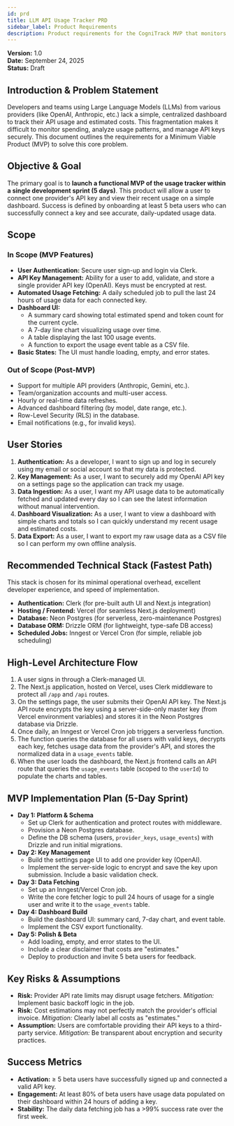 ```yaml
---
id: prd
title: LLM API Usage Tracker PRD
sidebar_label: Product Requirements
description: Product requirements for the CogniTrack MVP that monitors LLM API usage and costs.
---
```


**Version:** 1.0  
**Date:** September 24, 2025  
**Status:** Draft

## Introduction & Problem Statement

Developers and teams using Large Language Models (LLMs) from various providers (like OpenAI, Anthropic, etc.) lack a simple, centralized dashboard to track their API usage and estimated costs. This fragmentation makes it difficult to monitor spending, analyze usage patterns, and manage API keys securely. This document outlines the requirements for a Minimum Viable Product (MVP) to solve this core problem.

## Objective & Goal

The primary goal is to **launch a functional MVP of the usage tracker within a single development sprint (5 days)**. This product will allow a user to connect one provider's API key and view their recent usage on a simple dashboard. Success is defined by onboarding at least 5 beta users who can successfully connect a key and see accurate, daily-updated usage data.

## Scope

### In Scope (MVP Features)

- **User Authentication:** Secure user sign-up and login via Clerk.
- **API Key Management:** Ability for a user to add, validate, and store a single provider API key (OpenAI). Keys must be encrypted at rest.
- **Automated Usage Fetching:** A daily scheduled job to pull the last 24 hours of usage data for each connected key.
- **Dashboard UI:**
  - A summary card showing total estimated spend and token count for the current cycle.
  - A 7-day line chart visualizing usage over time.
  - A table displaying the last 100 usage events.
  - A function to export the usage event table as a CSV file.
- **Basic States:** The UI must handle loading, empty, and error states.

### Out of Scope (Post-MVP)

- Support for multiple API providers (Anthropic, Gemini, etc.).
- Team/organization accounts and multi-user access.
- Hourly or real-time data refreshes.
- Advanced dashboard filtering (by model, date range, etc.).
- Row-Level Security (RLS) in the database.
- Email notifications (e.g., for invalid keys).

## User Stories

1. **Authentication:** As a developer, I want to sign up and log in securely using my email or social account so that my data is protected.
2. **Key Management:** As a user, I want to securely add my OpenAI API key on a settings page so the application can track my usage.
3. **Data Ingestion:** As a user, I want my API usage data to be automatically fetched and updated every day so I can see the latest information without manual intervention.
4. **Dashboard Visualization:** As a user, I want to view a dashboard with simple charts and totals so I can quickly understand my recent usage and estimated costs.
5. **Data Export:** As a user, I want to export my raw usage data as a CSV file so I can perform my own offline analysis.

## Recommended Technical Stack (Fastest Path)

This stack is chosen for its minimal operational overhead, excellent developer experience, and speed of implementation.

- **Authentication:** Clerk (for pre-built auth UI and Next.js integration)
- **Hosting / Frontend:** Vercel (for seamless Next.js deployment)
- **Database:** Neon Postgres (for serverless, zero-maintenance Postgres)
- **Database ORM:** Drizzle ORM (for lightweight, type-safe DB access)
- **Scheduled Jobs:** Inngest or Vercel Cron (for simple, reliable job scheduling)

## High-Level Architecture Flow

1. A user signs in through a Clerk-managed UI.
2. The Next.js application, hosted on Vercel, uses Clerk middleware to protect all `/app` and `/api` routes.
3. On the settings page, the user submits their OpenAI API key. The Next.js API route encrypts the key using a server-side-only master key (from Vercel environment variables) and stores it in the Neon Postgres database via Drizzle.
4. Once daily, an Inngest or Vercel Cron job triggers a serverless function.
5. The function queries the database for all users with valid keys, decrypts each key, fetches usage data from the provider's API, and stores the normalized data in a `usage_events` table.
6. When the user loads the dashboard, the Next.js frontend calls an API route that queries the `usage_events` table (scoped to the `userId`) to populate the charts and tables.

## MVP Implementation Plan (5-Day Sprint)

- **Day 1: Platform & Schema**
  - Set up Clerk for authentication and protect routes with middleware.
  - Provision a Neon Postgres database.
  - Define the DB schema (users, `provider_keys`, `usage_events`) with Drizzle and run initial migrations.
- **Day 2: Key Management**
  - Build the settings page UI to add one provider key (OpenAI).
  - Implement the server-side logic to encrypt and save the key upon submission. Include a basic validation check.
- **Day 3: Data Fetching**
  - Set up an Inngest/Vercel Cron job.
  - Write the core fetcher logic to pull 24 hours of usage for a single user and write it to the `usage_events` table.
- **Day 4: Dashboard Build**
  - Build the dashboard UI: summary card, 7-day chart, and event table.
  - Implement the CSV export functionality.
- **Day 5: Polish & Beta**
  - Add loading, empty, and error states to the UI.
  - Include a clear disclaimer that costs are "estimates."
  - Deploy to production and invite 5 beta users for feedback.

## Key Risks & Assumptions

- **Risk:** Provider API rate limits may disrupt usage fetchers. _Mitigation:_ Implement basic backoff logic in the job.
- **Risk:** Cost estimations may not perfectly match the provider's official invoice. _Mitigation:_ Clearly label all costs as "estimates."
- **Assumption:** Users are comfortable providing their API keys to a third-party service. _Mitigation:_ Be transparent about encryption and security practices.

## Success Metrics

- **Activation:** ≥ 5 beta users have successfully signed up and connected a valid API key.
- **Engagement:** At least 80% of beta users have usage data populated on their dashboard within 24 hours of adding a key.
- **Stability:** The daily data fetching job has a >99% success rate over the first week.
